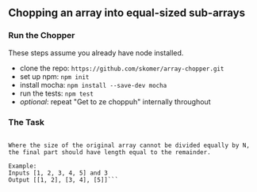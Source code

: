 ## Chopping an array into equal-sized sub-arrays


### Run the Chopper

These steps assume you already have node installed.

- clone the repo: `https://github.com/skomer/array-chopper.git`
- set up npm: `npm init`
- install mocha: `npm install --save-dev mocha`
- run the tests: `npm test`
- _optional_: repeat "Get to ze choppuh" internally throughout


### The Task

```Given an array of length >= 0, and a positive integer N, return the contents of the array divided into N equally sized arrays.

Where the size of the original array cannot be divided equally by N, the final part should have length equal to the remainder.

Example:
Inputs [1, 2, 3, 4, 5] and 3
Output [[1, 2], [3, 4], [5]]```
